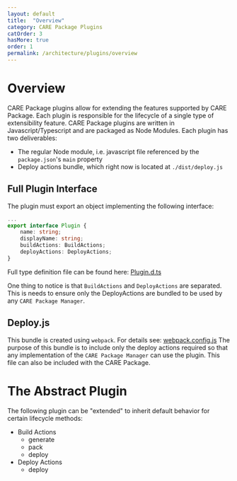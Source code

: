 ```yaml
---
layout: default
title:  "Overview"
category: CARE Package Plugins
catOrder: 3
hasMore: true
order: 1
permalink: /architecture/plugins/overview
---
```

# Overview
CARE Package plugins allow for extending the features supported by CARE Package. Each plugin is responsible for the lifecycle of a single type of extensibility feature. CARE Package plugins are written in Javascript/Typescript and are packaged as Node Modules. Each plugin has two deliverables:
* The regular Node module, i.e. javascript file referenced by the `package.json`'s `main` property
* Deploy actions bundle, which right now is located at `./dist/deploy.js`

## Full Plugin Interface
The plugin must export an object implementing the following interface:
```typescript
...
export interface Plugin {
    name: string;
    displayName: string;
    buildActions: BuildActions;
    deployActions: DeployActions;
}
```
Full type definition file can be found here: [Plugin.d.ts](https://github.com/vmware/vcd-ext-sdk/blob/main/packages/care-package/core-def/src/Plugin.d.ts)

One thing to notice is that `BuildActions` and `DeployActions` are separated. This is needs to ensure only the DeployActions are bundled to be used by any `CARE Package Manager`.

## Deploy.js
This bundle is created using `webpack`. For details see: [webpack.config.js](https://github.com/vmware/vcd-ext-sdk/blob/main/packages/care-package/types-plugin/webpack.config.js)
The purpose of this bundle is to include only the deploy actions required so that any implementation of the `CARE Package Manager` can use the plugin. This file can also be included with the CARE Package.

# The Abstract Plugin
The following plugin can be "extended" to inherit default behavior for certain lifecycle methods:
* Build Actions
  * generate
  * pack
  * deploy
* Deploy Actions
  * deploy
